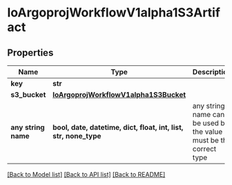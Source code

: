 # IoArgoprojWorkflowV1alpha1S3Artifact


## Properties
Name | Type | Description | Notes
------------ | ------------- | ------------- | -------------
**key** | **str** |  | [optional] 
**s3_bucket** | [**IoArgoprojWorkflowV1alpha1S3Bucket**](IoArgoprojWorkflowV1alpha1S3Bucket.md) |  | [optional] 
**any string name** | **bool, date, datetime, dict, float, int, list, str, none_type** | any string name can be used but the value must be the correct type | [optional]

[[Back to Model list]](../README.md#documentation-for-models) [[Back to API list]](../README.md#documentation-for-api-endpoints) [[Back to README]](../README.md)


